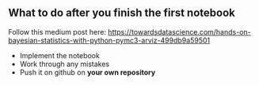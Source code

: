 ## What to do after you finish the first notebook

Follow this medium post here: https://towardsdatascience.com/hands-on-bayesian-statistics-with-python-pymc3-arviz-499db9a59501
- Implement the notebook
- Work through any mistakes
- Push it on github on **your own repository**
